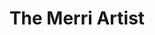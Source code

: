 ---
title: "The Merri Artist"
url: /mcminnville/the-merri-artist-northeast-3rd-street/
shop: Basteln
---